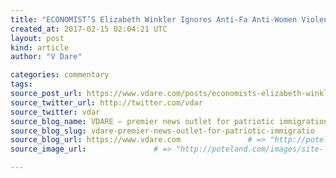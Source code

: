 ```yaml
---
title: "ECONOMIST’S Elizabeth Winkler Ignores Anti-Fa Anti-Women Violence" # => "I Made a Pretty Gem - Planet.rb"
created_at: 2017-02-15 02:04:21 UTC
layout: post
kind: article
author: "V Dare"

categories: commentary
tags: 
source_post_url: https://www.vdare.com/posts/economists-elizabeth-winkler-ignores-anti-fa-anti-women-violence    # => "http://poteland.com/blog/i-made-a-pretty-gem-planet-dot-rb/"
source_twitter_url: http://twitter.com/vdar
source_twitter: vdar
source_blog_name: VDARE – premier news outlet for patriotic immigration reform
source_blog_slug: vdare-premier-news-outlet-for-patriotic-immigratio              # => "this-is-where-i-tell-you-stuff"
source_blog_url: https://www.vdare.com               # => "http://poteland.com/articles"
source_image_url:               # => "http://poteland.com/images/site-logo.png"

---
```



<!--
   &lt;div class=&quot;pf-content&quot;&gt;&lt;p&gt;An &lt;em&gt;Economist&lt;/em&gt; writer called Elizabeth Winkler (&lt;a href=&quot;elizabethwinkler@economist.com&quot;&gt;email&lt;/a&gt; her) contacted me before Christmas about women in the Alt Right movement. I put her in touch with &lt;a href=&quot;http://www.vdare.com/users/cecilia-davenport&quot;&gt;Cecilia Davenport&lt;/a&gt; and answered a few questions. The resulting smear recently surfaced: &lt;em&gt;&lt;a href=&quot;http://www.economist.com/blogs/democracyinamerica/2017/02/no-women-s-march&quot;&gt;No women’s march|Women and the Alt-Right&lt;strong&gt;| &lt;/strong&gt;Few women publicly identify themselves as followers of the fringe movement&lt;/a&gt;, &lt;/em&gt;February 1 2017.&lt;em&gt;&lt;br&gt;
&lt;/em&gt;&lt;/p&gt;
&lt;p&gt;I am quoted:&lt;/p&gt;
&lt;blockquote&gt;&lt;p&gt;Peter Brimelow, another Alt-Right leader who runs VDARE, an anti-immigration site, says this is because women are not drawn to radical politics. He points to the protesters that inevitably surround Alt-Right events: “These people are obscene and violent. The police will not stop them. Very few women, and not many men, want to subject themselves to that sort of risk.”&lt;/p&gt;&lt;div id=&quot;57966237cc52c74a5e1363c4&quot; class=&quot;vdb_player vdb_57966237cc52c74a5e1363c456bcd17ce4b018167fea5539&quot;&gt;    &lt;/div&gt;
&lt;p&gt;It is an odd kind of thinking that sees danger in democratic protests against fascism and white supremacism. But this is consistent with the Alt-Right’s sense of being victims in a liberal society. The notion that women shy away from dangerous politics does not hold up, of course: they have led some of America’s most radical movements, including labour reform, prohibition, and abolition—not to mention women’s suffrage.&lt;/p&gt;&lt;/blockquote&gt;
&lt;p&gt;Subsequently, of course, “democratic protests” shut down a Milo Yiannopoulos meeting at Berkeley and a video of the pepper spraying of a female supporter of “white supremacist” Trump a.k.a. the President of the United States went viral.&lt;/p&gt;
&lt;p&gt;&lt;/p&gt;
&lt;p&gt;I rest my case.&lt;/p&gt;
&lt;/div&gt;           # => "I’ve been hurting to write this ever since we had the idea of creating a Planet for Cubox..." (Continued)
   vdare-premier-news-outlet-for-patriotic-immigratio              # => "this-is-where-i-tell-you-stuff"
   https://www.vdare.com               # => "http://poteland.com/articles"
                 # => "http://poteland.com/images/site-logo.png"
<div class="pf-content"><p>An <em>Economist</em> writer called Elizabeth Winkler (<a href="elizabethwinkler@economist.com">email</a> her) contacted me before Christmas about women in the Alt Right movement. I put her in touch with <a href="http://www.vdare.com/users/cecilia-davenport">Cecilia Davenport</a> and answered a few questions. The resulting smear recently surfaced: <em><a href="http://www.economist.com/blogs/democracyinamerica/2017/02/no-women-s-march">No women’s march|Women and the Alt-Right<strong>| </strong>Few women publicly identify themselves as followers of the fringe movement</a>, </em>February 1 2017.<em><br>
</em></p>
<p>I am quoted:</p>
<blockquote><p>Peter Brimelow, another Alt-Right leader who runs VDARE, an anti-immigration site, says this is because women are not drawn to radical politics. He points to the protesters that inevitably surround Alt-Right events: “These people are obscene and violent. The police will not stop them. Very few women, and not many men, want to subject themselves to that sort of risk.”</p><div id="57966237cc52c74a5e1363c4" class="vdb_player vdb_57966237cc52c74a5e1363c456bcd17ce4b018167fea5539">    </div>
<p>It is an odd kind of thinking that sees danger in democratic protests against fascism and white supremacism. But this is consistent with the Alt-Right’s sense of being victims in a liberal society. The notion that women shy away from dangerous politics does not hold up, of course: they have led some of America’s most radical movements, including labour reform, prohibition, and abolition—not to mention women’s suffrage.</p></blockquote>
<p>Subsequently, of course, “democratic protests” shut down a Milo Yiannopoulos meeting at Berkeley and a video of the pepper spraying of a female supporter of “white supremacist” Trump a.k.a. the President of the United States went viral.</p>
<p></p>
<p>I rest my case.</p>
</div><div class="">
    <i>Source: <a href="https://www.vdare.com">VDARE – premier news outlet for patriotic immigration reform</a></i>
</div>
